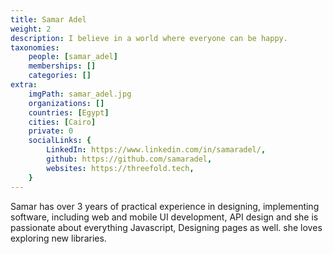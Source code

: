 ```yaml
---
title: Samar Adel
weight: 2
description: I believe in a world where everyone can be happy.
taxonomies:
    people: [samar_adel]
    memberships: []
    categories: []
extra:
    imgPath: samar_adel.jpg
    organizations: []
    countries: [Egypt]
    cities: [Cairo]
    private: 0
    socialLinks: {
        LinkedIn: https://www.linkedin.com/in/samaradel/,
        github: https://github.com/samaradel,
        websites: https://threefold.tech,
    }
---
```


Samar has over 3 years of practical experience in designing, implementing software, including web and mobile UI development, API design and she is passionate about everything Javascript, Designing pages as well. she loves exploring new libraries.
